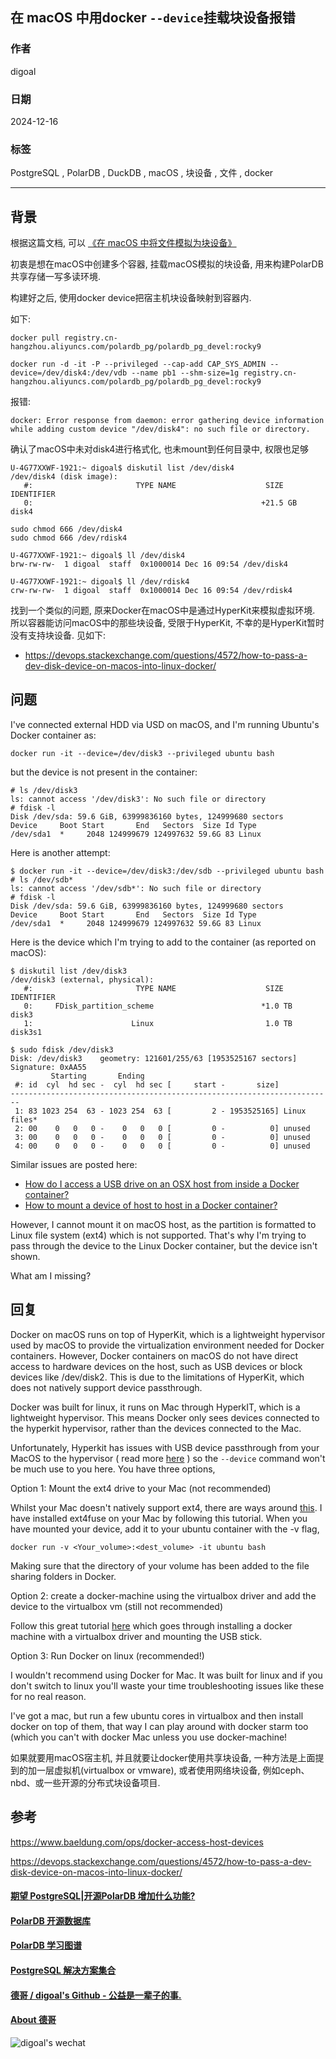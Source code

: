 ## 在 macOS 中用docker `--device`挂载块设备报错  
                              
### 作者                              
digoal                              
                              
### 日期                              
2024-12-16                              
                              
### 标签                              
PostgreSQL , PolarDB , DuckDB , macOS , 块设备 , 文件 , docker        
                         
----                         
                          
## 背景       
根据这篇文档, 可以 [《在 macOS 中将文件模拟为块设备》](../202412/20241216_01.md)     
  
初衷是想在macOS中创建多个容器, 挂载macOS模拟的块设备, 用来构建PolarDB 共享存储一写多读环境.    
      
构建好之后, 使用docker device把宿主机块设备映射到容器内.     
  
如下:    
```  
docker pull registry.cn-hangzhou.aliyuncs.com/polardb_pg/polardb_pg_devel:rocky9      
      
docker run -d -it -P --privileged --cap-add CAP_SYS_ADMIN --device=/dev/disk4:/dev/vdb --name pb1 --shm-size=1g registry.cn-hangzhou.aliyuncs.com/polardb_pg/polardb_pg_devel:rocky9    
```  
  
报错:  
```  
docker: Error response from daemon: error gathering device information while adding custom device "/dev/disk4": no such file or directory.      
```  
   
  
确认了macOS中未对disk4进行格式化, 也未mount到任何目录中, 权限也足够    
```     
U-4G77XXWF-1921:~ digoal$ diskutil list /dev/disk4      
/dev/disk4 (disk image):      
   #:                       TYPE NAME                    SIZE       IDENTIFIER      
   0:                                                   +21.5 GB    disk4      
      
sudo chmod 666 /dev/disk4      
sudo chmod 666 /dev/rdisk4      
      
U-4G77XXWF-1921:~ digoal$ ll /dev/disk4      
brw-rw-rw-  1 digoal  staff  0x1000014 Dec 16 09:54 /dev/disk4      
      
U-4G77XXWF-1921:~ digoal$ ll /dev/rdisk4      
crw-rw-rw-  1 digoal  staff  0x1000014 Dec 16 09:54 /dev/rdisk4      
```  
  
  
找到一个类似的问题, 原来Docker在macOS中是通过HyperKit来模拟虚拟环境. 所以容器能访问macOS中的那些块设备, 受限于HyperKit, 不幸的是HyperKit暂时没有支持块设备.  见如下:  
- https://devops.stackexchange.com/questions/4572/how-to-pass-a-dev-disk-device-on-macos-into-linux-docker/      
  
## 问题  
I've connected external HDD via USD on macOS, and I'm running Ubuntu's Docker container as:  
```  
docker run -it --device=/dev/disk3 --privileged ubuntu bash  
```  
  
but the device is not present in the container:  
```  
# ls /dev/disk3  
ls: cannot access '/dev/disk3': No such file or directory  
# fdisk -l  
Disk /dev/sda: 59.6 GiB, 63999836160 bytes, 124999680 sectors  
Device     Boot Start       End   Sectors  Size Id Type  
/dev/sda1  *     2048 124999679 124997632 59.6G 83 Linux  
```  
  
Here is another attempt:  
```  
$ docker run -it --device=/dev/disk3:/dev/sdb --privileged ubuntu bash  
# ls /dev/sdb*  
ls: cannot access '/dev/sdb*': No such file or directory  
# fdisk -l  
Disk /dev/sda: 59.6 GiB, 63999836160 bytes, 124999680 sectors  
Device     Boot Start       End   Sectors  Size Id Type  
/dev/sda1  *     2048 124999679 124997632 59.6G 83 Linux  
```  
  
Here is the device which I'm trying to add to the container (as reported on macOS):  
```  
$ diskutil list /dev/disk3  
/dev/disk3 (external, physical):  
   #:                       TYPE NAME                    SIZE       IDENTIFIER  
   0:     FDisk_partition_scheme                        *1.0 TB     disk3  
   1:                      Linux                         1.0 TB     disk3s1  
  
$ sudo fdisk /dev/disk3  
Disk: /dev/disk3    geometry: 121601/255/63 [1953525167 sectors]  
Signature: 0xAA55  
         Starting       Ending  
 #: id  cyl  hd sec -  cyl  hd sec [     start -       size]  
------------------------------------------------------------------------  
 1: 83 1023 254  63 - 1023 254  63 [         2 - 1953525165] Linux files*  
 2: 00    0   0   0 -    0   0   0 [         0 -          0] unused        
 3: 00    0   0   0 -    0   0   0 [         0 -          0] unused        
 4: 00    0   0   0 -    0   0   0 [         0 -          0] unused        
```  
  
Similar issues are posted here:  
- [How do I access a USB drive on an OSX host from inside a Docker container?](https://stackoverflow.com/q/35854886/55075)    
- [How to mount a device of host to host in a Docker container?](https://stackoverflow.com/q/38736319/55075)  
  
However, I cannot mount it on macOS host, as the partition is formatted to Linux file system (ext4) which is not supported. That's why I'm trying to pass through the device to the Linux Docker container, but the device isn't shown.  
  
What am I missing?  
  
## 回复  
      
Docker on macOS runs on top of HyperKit, which is a lightweight hypervisor used by macOS to provide the virtualization environment needed for Docker containers. However, Docker containers on macOS do not have direct access to hardware devices on the host, such as USB devices or block devices like /dev/disk2. This is due to the limitations of HyperKit, which does not natively support device passthrough.  
  
Docker was built for linux, it runs on Mac through HyperkIT, which is a lightweight hypervisor. This means Docker only sees devices connected to the hyperkit hypervisor, rather than the devices connected to the Mac.  
  
Unfortunately, Hyperkit has issues with USB device passthrough from your MacOS to the hypervisor ( read more [here](https://github.com/moby/hyperkit/issues/149) ) so the `--device` command won't be much use to you here. You have three options,  
  
Option 1: Mount the ext4 drive to your Mac (not recommended)  
  
Whilst your Mac doesn't natively support ext4, there are ways around [this](https://apple.stackexchange.com/questions/210198/mount-ext4-on-el-capitan). I have installed ext4fuse on your Mac by following this tutorial. When you have mounted your device, add it to your ubuntu container with the -v flag,  
```  
docker run -v <Your_volume>:<dest_volume> -it ubuntu bash  
```  
  
Making sure that the directory of your volume has been added to the file sharing folders in Docker.  
  
Option 2: create a docker-machine using the virtualbox driver and add the device to the virtualbox vm (still not recommended)  
  
Follow this great tutorial [here](https://milad.ai/docker/2018/05/06/access-usb-devices-in-container-in-mac.html) which goes through installing a docker machine with a virtualbox driver and mounting the USB stick.  
  
Option 3: Run Docker on linux (recommended!)  
  
I wouldn't recommend using Docker for Mac. It was built for linux and if you don't switch to linux you'll waste your time troubleshooting issues like these for no real reason.  
  
I've got a mac, but run a few ubuntu cores in virtualbox and then install docker on top of them, that way I can play around with docker starm too (which you can't with docker Mac unless you use docker-machine!  
  
如果就要用macOS宿主机, 并且就要让docker使用共享块设备, 一种方法是上面提到的加一层虚拟机(virtualbox or vmware), 或者使用网络块设备, 例如ceph、nbd、或一些开源的分布式块设备项目.  
  
## 参考
https://www.baeldung.com/ops/docker-access-host-devices  
  
https://devops.stackexchange.com/questions/4572/how-to-pass-a-dev-disk-device-on-macos-into-linux-docker/     
   
  
#### [期望 PostgreSQL|开源PolarDB 增加什么功能?](https://github.com/digoal/blog/issues/76 "269ac3d1c492e938c0191101c7238216")
  
  
#### [PolarDB 开源数据库](https://openpolardb.com/home "57258f76c37864c6e6d23383d05714ea")
  
  
#### [PolarDB 学习图谱](https://www.aliyun.com/database/openpolardb/activity "8642f60e04ed0c814bf9cb9677976bd4")
  
  
#### [PostgreSQL 解决方案集合](../201706/20170601_02.md "40cff096e9ed7122c512b35d8561d9c8")
  
  
#### [德哥 / digoal's Github - 公益是一辈子的事.](https://github.com/digoal/blog/blob/master/README.md "22709685feb7cab07d30f30387f0a9ae")
  
  
#### [About 德哥](https://github.com/digoal/blog/blob/master/me/readme.md "a37735981e7704886ffd590565582dd0")
  
  
![digoal's wechat](../pic/digoal_weixin.jpg "f7ad92eeba24523fd47a6e1a0e691b59")
  
